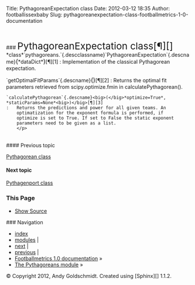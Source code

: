 Title: PythagoreanExpectation class
Date: 2012-03-12 18:35
Author: footballissexbaby
Slug: pythagoreanexpectation-class-footballmetrics-1-0-documentation

 

<div class="related">
### <span class="Apple-style-span" style="font-size: 26px;">PythagoreanExpectation class[¶][]</span>

</div>
<div class="document">
<div class="documentwrapper">
<div class="bodywrapper">
<div class="body">
<div id="module-pythagoreans" class="section">
*class*`pythagoreans.`{.descclassname}`PythagoreanExpectation`{.descname}<big>(</big>*dataDict*<big>)</big>[¶][1]
:   Implementation of the classical Pythagorean expectation.
    </p>
    `getOptimalFitParams`{.descname}<big>(</big><big>)</big>[¶][2]
    :   Returns the optimal fit parameters retrieved from
        scipy.optimize.fmin in calculatePythagorean().
        </p>

    `calculatePythagorean`{.descname}<big>(</big>*optimize=True*, *staticParams=None*<big>)</big>[¶][3]
    :   Returns the predictions and power for all given teams. An
        optimatization for the exponent formula is performed, if
        optimize is set to True. If set to False the static exponent
        parameters need to be given as a list.
        </p>

</div>
</div>
</div>
</div>
</div>
 

<div class="sphinxsidebar">
<div class="sphinxsidebarwrapper">
#### Previous topic

[Pythagorean class][]

#### Next topic

[Pythagenport class][]

### This Page

-   [Show Source][]

<div id="searchbox" style="display: none;">
### Quick search

<form class="search" action="search.html" method="get">
<input type="text" name="q"></input>
<input type="submit" value="Go"></input>
<input type="hidden" name="check_keywords" value="yes"></input>
<input type="hidden" name="area" value="default"></input>

</form>
Enter search terms or a module, class or function name.

</div>
<p>
<script type="text/javascript">// <br />
$('#searchbox').show(0);<br />
// </script>
</p>
</div>
</div>
<div class="clearer">
</div>
<div class="related">
### Navigation

-   [index][]
-   [modules][] |
-   [next][] |
-   [previous][] |
-   [Footballmetrics 1.0 documentation][] »
-   [The Pythagoreans module][] »

</div>
<div class="footer">
© Copyright 2012, Andy Goldschmidt. Created using [Sphinx][] 1.1.2.

</div>
 

  [¶]: #module-pythagoreans "Permalink to this headline"
  [1]: #pythagoreans.PythagoreanExpectation
    "Permalink to this definition"
  [2]: #pythagoreans.PythagoreanExpectation.getOptimalFitParams
    "Permalink to this definition"
  [3]: #pythagoreans.PythagoreanExpectation.calculatePythagorean
    "Permalink to this definition"
  [Pythagorean class]: http://footballissexbaby.de/wordpress/?page_id=464
    "previous chapter"
  [Pythagenport class]: http://footballissexbaby.de/wordpress/?page_id=463
    "next chapter"
  [Show Source]: _sources/PythagoreanExpectationClass.txt
  [index]: http://footballissexbaby.de/wordpress/?page_id=468
    "General Index"
  [modules]: http://footballissexbaby.de/wordpress/?page_id=470
    "Python Module Index"
  [next]: http://footballissexbaby.de/wordpress/?page_id=463
    "Pythagenport class"
  [previous]: http://footballissexbaby.de/wordpress/?page_id=464
    "Pythagorean class"
  [Footballmetrics 1.0 documentation]: http://footballissexbaby.de/wordpress/?page_id=469
  [The Pythagoreans module]: http://footballissexbaby.de/wordpress/?page_id=471
  [Sphinx]: http://sphinx.pocoo.org/
